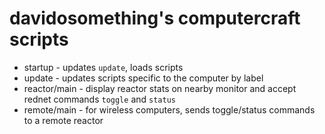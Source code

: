 # davidosomething's computercraft scripts

- startup - updates `update`, loads scripts
- update - updates scripts specific to the computer by label
- reactor/main - display reactor stats on nearby monitor and accept rednet
  commands `toggle` and `status`
- remote/main - for wireless computers, sends toggle/status commands to a remote
  reactor


